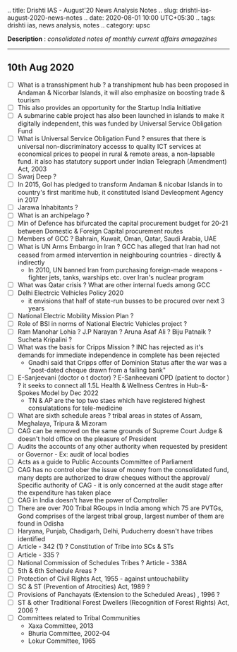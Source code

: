 .. title: Drishti IAS - August'20 News Analysis Notes
.. slug: drishti-ias-august-2020-news-notes
.. date: 2020-08-01 10:00 UTC+05:30
.. tags: drishti ias, news analysis, notes
.. category: upsc

**Description** : *consolidated notes of monthly current affairs amagazines*

***
<!-- TEASER_END -->

## 10th Aug 2020
- [ ] What is a transshipment hub ?  a transhipment hub has been proposed in Andaman & Nicorbar Islands, it will also emphasize on boosting trade & tourism
- [ ] This also provides an opportunity for the Startup India Initiative
- [ ] A submarine cable project has also been launched in islands to make it digitally independent, this was funded by Universal Service Obligation Fund
- [ ] What is Universal Service Obligation Fund ?  ensures that there is universal non-discriminatory accesss to quality ICT services at economical prices to peopel in rural & remote areas, a non-lapsable fund. it also has statutory support under Indian Telegraph (Amendment) Act, 2003
- [ ] Swarj Deep ? 
- [ ] In 2015, GoI has pledged to transform Andaman & nicobar Islands in to country's first maritime hub, it constituted Island Devleopment Agency in 2017
- [ ] Jarawa Inhabitants ? 
- [ ] What is an archipelago ? 
- [ ] Min of Defence has bifurcated the capital procurement budget for 20-21 between Domestic & Foreign Capital procurement routes
- [ ] Members of GCC ? Bahrain, Kuwait, Oman, Qatar, Saudi Arabia, UAE
- [ ] What is UN Arms Embargo in Iran ? GCC has alleged that Iran had not ceased from armed intervention in neighbouring countries - directly & indirectly
  - In 2010, UN banned Iran from purchasing foreign-made weapons - fighter jets, tanks, warships etc. over Iran's nuclear program
- [ ] What was Qatar crisis ? What are other internal fueds among GCC
- [ ] Delhi Electrcic Velhicles Policy 2020
  - it envisions that half of state-run busses to be procured over next 3 years
- [ ] National Electric Mobility Mission Plan ? 
- [ ] Role of BSI in norms of National Electric Vehicles project ? 
- [ ] Ram Manohar Lohia ? J.P Narayan ? Aruna Asaf Ali ? Biju Patnaik ? Sucheta Kripalini ? 
- [ ] What was the basis for Cripps Mission ? INC has rejected as it's demands for immediate independence in complete has been rejected
  - Gnadhi said that Cripps offer of Dominion Status after the war was a "post-dated cheque drawn from a failing bank" 
- [ ] E-Sanjeevani (doctor o t doctor) ? E-Sanheevani OPD (patient to doctor ) ? it seeks to connect all 1.5L Health & Wellness Centres in Hub-&-Spokes Model by Dec 2022
  - TN & AP are the top two staes which have registered highest consulatations for tele-medicine
- [ ] What are sixth schedule areas ? tribal areas in states of Assam, Meghalaya, Tripura & Mizoram
- [ ] CAG can be removed on the same grounds of Supreme Court Judge & doesn't hold office on the pleasure of President 
- [ ] Audits the accounts of any other authority when requested by president or Governor - Ex: audit of local bodies
- [ ] Acts as a guide to Public Accounts Committee of Parliament
- [ ] CAG has no control ober the issue of money from the consolidated fund, many depts are authorized to draw cheques without the approval/ Specific authority of CAG - it is only concerned at the audit stage after the expenditure has taken place
- [ ] CAG in India doesn't have the power of Comptroller
- [ ] There are over 700 Tribal RGoups in India among which 75 are PVTGs, Gond comprises of the largest tribal group, largest number of them are found in Odisha
- [ ] Haryana, Punjab, Chadigarh, Delhi, Puducherry doesn't have tribes identified
- [ ] Article - 342 (1) ?  Constitution of Tribe into SCs & STs
- [ ] Article - 335 ? 
- [ ] National Commission of Schedules Tribes ? Article - 338A
- [ ] 5th & 6th Schedule Areas ? 
- [ ] Protection of Civil Rights Act, 1955 - against untouchability 
- [ ] SC & ST (Prevention of Atrocities) Act, 1989 ? 
- [ ] Provisions of Panchayats (Extension to the Scheduled Areas) , 1996 ? 
- [ ] ST & other Traditional Forest Dwellers (Recognition of Forest Rights) Act, 2006 ? 
- [ ] Committees related to Tribal Communities 
  - Xaxa Committee, 2013
  - Bhuria Committee, 2002-04
  - Lokur Committee, 1965 